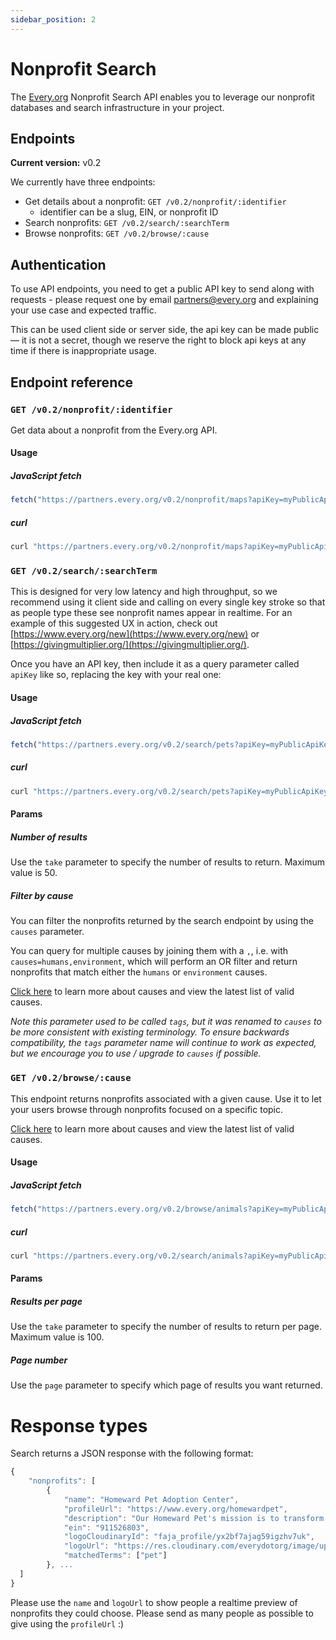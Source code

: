 ```yaml
---
sidebar_position: 2
---
```


# Nonprofit Search

The [Every.org](http://every.org) Nonprofit Search API enables you to leverage
our nonprofit databases and search infrastructure in your project.

## Endpoints

**Current version:** v0.2

We currently have three endpoints:

- Get details about a nonprofit: `GET /v0.2/nonprofit/:identifier`
  - identifier can be a slug, EIN, or nonprofit ID
- Search nonprofits: `GET /v0.2/search/:searchTerm`
- Browse nonprofits: `GET /v0.2/browse/:cause`

## Authentication

To use API endpoints, you need to get a public API key to send along with
requests - please request one by email
[partners@every.org](mailto:partners@every.org) and explaining your use case and
expected traffic.

This can be used client side or server side, the api key can be made public— it
is not a secret, though we reserve the right to block api keys at any time if
there is inappropriate usage.

## Endpoint reference

### `GET /v0.2/nonprofit/:identifier`

Get data about a nonprofit from the Every.org API.

#### Usage

##### JavaScript fetch

```jsx
fetch("https://partners.every.org/v0.2/nonprofit/maps?apiKey=myPublicApiKey");
```

##### curl

```jsx
curl "https://partners.every.org/v0.2/nonprofit/maps?apiKey=myPublicApiKey"
```

### `GET /v0.2/search/:searchTerm`

This is designed for very low latency and high throughput, so we recommend using
it client side and calling on every single key stroke so that as people type
these see nonprofit names appear in realtime. For an example of this suggested
UX in action, check out [https://www.every.org/new](https://www.every.org/new)
or [https://givingmultiplier.org/](https://givingmultiplier.org/).

Once you have an API key, then include it as a query parameter called `apiKey`
like so, replacing the key with your real one:

#### Usage

##### JavaScript fetch

```jsx
fetch("https://partners.every.org/v0.2/search/pets?apiKey=myPublicApiKey");
```

##### curl

```jsx
curl "https://partners.every.org/v0.2/search/pets?apiKey=myPublicApiKey"
```

#### Params

##### Number of results

Use the `take` parameter to specify the number of results to return. Maximum
value is 50.

##### Filter by cause

You can filter the nonprofits returned by the search endpoint by using the
`causes` parameter.

You can query for multiple causes by joining them with a `,`, i.e. with
`causes=humans,environment`, which will perform an OR filter and return
nonprofits that match either the `humans` or `environment` causes.

[Click here](./types#causes) to learn more about causes and view the latest list
of valid causes.

_Note this parameter used to be called `tags`, but it was renamed to `causes` to
be more consistent with existing terminology. To ensure backwards compatibility,
the `tags` parameter name will continue to work as expected, but we encourage
you to use / upgrade to `causes` if possible._

### `GET /v0.2/browse/:cause`

This endpoint returns nonprofits associated with a given cause. Use it to let
your users browse through nonprofits focused on a specific topic.

[Click here](./types#causes) to learn more about causes and view the latest list
of valid causes.

#### Usage

##### JavaScript fetch

```jsx
fetch("https://partners.every.org/v0.2/browse/animals?apiKey=myPublicApiKey");
```

##### curl

```jsx
curl "https://partners.every.org/v0.2/search/animals?apiKey=myPublicApiKey"
```

#### Params

##### Results per page

Use the `take` parameter to specify the number of results to return per page.
Maximum value is 100.

##### Page number

Use the `page` parameter to specify which page of results you want returned.

# Response types

Search returns a JSON response with the following format:

```jsx
{
	"nonprofits": [
		{
			"name": "Homeward Pet Adoption Center",
			"profileUrl": "https://www.every.org/homewardpet",
			"description": "Our Homeward Pet's mission is to transform the lives of cats and dogs in need through compassionate medical care, positive behavior training, and successful adoption while building a more humane community.",
			"ein": "911526803",
			"logoCloudinaryId": "faja_profile/yx2bf7ajag59igzhv7uk",
			"logoUrl": "https://res.cloudinary.com/everydotorg/image/upload/c_lfill,w_24,h_24,dpr_2/c_crop,ar_24:24/q_auto,f_auto,fl_progressive/faja_profile/yx2bf7ajag59igzhv7uk",
			"matchedTerms": ["pet"]
		}, ...
  ]
}
```

Please use the `name` and `logoUrl` to show people a realtime preview of
nonprofits they could choose. Please send as many people as possible to give
using the `profileUrl` :)
